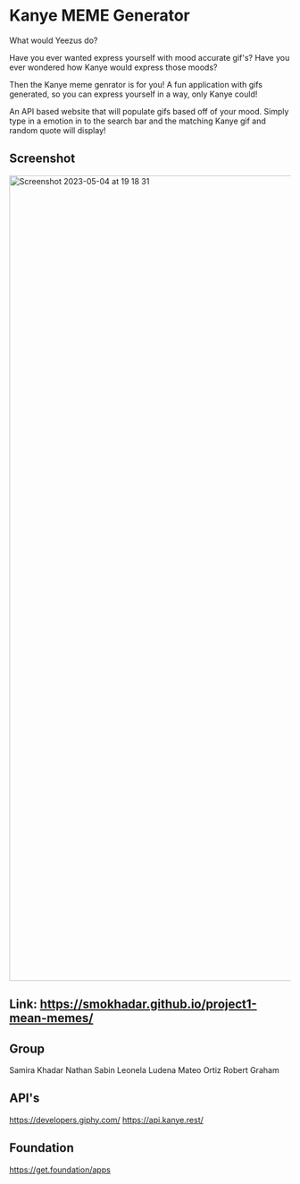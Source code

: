 # Kanye MEME Generator

What would Yeezus do?

Have you ever wanted express yourself with mood accurate gif's?
Have you ever wondered how Kanye would express those moods?

Then the Kanye meme genrator is for you! A fun application with gifs generated, so you can express yourself in a way, only Kanye could!

An API based website that will populate gifs based off of your mood. Simply type in a emotion in to the search bar and the matching Kanye gif and random quote will display!

## Screenshot
<img width="1440" alt="Screenshot 2023-05-04 at 19 18 31" src="https://user-images.githubusercontent.com/127573523/236365296-2378c67f-53c9-4db7-896a-7fff8bfb5b8a.png">

## Link: https://smokhadar.github.io/project1-mean-memes/

## Group
Samira Khadar
Nathan Sabin
Leonela Ludena
Mateo Ortiz
Robert Graham

## API's
https://developers.giphy.com/ 
https://api.kanye.rest/

## Foundation
https://get.foundation/apps
